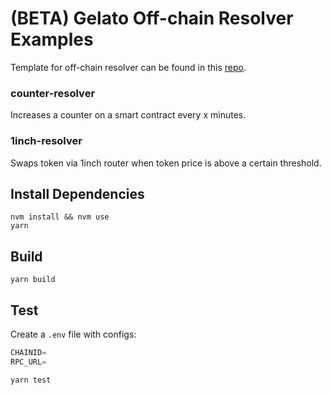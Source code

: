 # (BETA) Gelato Off-chain Resolver Examples

Template for off-chain resolver can be found in this [repo](https://github.com/gelatodigital/off-chain-resolver-template).

### counter-resolver

Increases a counter on a smart contract every x minutes.

### 1inch-resolver

Swaps token via 1inch router when token price is above a certain threshold.

## Install Dependencies

`nvm install && nvm use`  
`yarn`

## Build

`yarn build`

## Test

Create a `.env` file with configs:

```typescript
CHAINID=
RPC_URL=
```

`yarn test`
